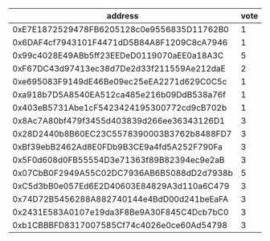 address|vote|timestamp|signature
---|---|---|---
0xE7E1872529478FB6205128c0e9556835D11762B0|1|1609851404|0x3498d37d7f744807ecc7fc29ac381f3340446a78f6676ba20d70bc5356e6f2f122e9f76f1c7d2447087d65122fd5de76945b41e276b8ecc49e38786cdddcc9971c
0x6DAF4cf7943101F4471dD5B84A8F1209C8cA7946|1|1609851432|0x6305788b84cc751abe464ce29ea3ebd35c678a7fe5f22073fde689d3ff67c3da5707cd6927ca26aa584c02b18cabebf14cff0848f63d0daf6b8ebb4c9283f2b21b
0x99c4028E49ABb5ff23EEDeD0119070aEE0a18A3C|5|1609854374|0xbbc6b73914b61e56db4024386e7304712bf170a6b623c7df3a811f71a01f82324566d22189b02688b5c28e5b4cb06191524bec038d7b8d9b79974a7f036efca91b
0xF67DC43d97413ec38d7De2d33f211559Ae212daE|2|1609861067|0xa75b496891b251327c7c1824b0f8afa7fe68a6aad93257f64c869727944eede52f2a0c10e17e2e3f1d96557d7d3d7a531a3c4f6a4043b2928de5d3fa3c40ea681c
0xe695083F9149dE46Be09ec25eEA2271d629C0C5c|1|1609861626|0x5a3019ba3c979db3bc721a528c1f355e98958601f2925157811499c7777ecb8224c05c9d6621c0cf989f4e0b92bf9ce6145ea47c12fa966e9b5def9bd8f3cf551b
0xa918b7D5A8540EA512ca485e216b09DdB538a76f|1|1609871479|0x1ae7747b4e8271876c41493fe223e0ee9969b1b817b04a206ab3e4d6f83a16312a459143f359c4fa1364c0f2f917ef6ef6bf7e91fd6132c79c5307da93ed52ae1c
0x403eB5731Abe1cF5423424195300772cd9cB702b|1|1609872019|0xe786df7563d8fac658371bb4df956c6c01c8c8263e6bc67f6ddaedbaa6212718404af3210e3e5ed956566aac6a2fb658029c30f3c4f21553d30177af4d844cfe1b
0x8Ac7A80bf479f3455d403839d266ee36343126D1|3|1609872428|0xc60c996148606cbd120ebbc67a04a6bdfcd9b9fb4ae642487cdb1383befbda987fc6356f5ea88e99aa9e879c567361bcd4f885e878d0409b02f83e0ed48da3ac1c
0x28D2440b8B60EC23C5578390003B3762b8488FD7|3|1609872604|0x180f5f79e97ba3e6dc7f52bbccb3ac284f72357b0285b6d62605e9929a12df935991a2ef5ed032548a1887c2c474a3af5935cc24956f295e53c9bf9c2e1ac6811b
0xBf39ebB2462Ad8E0FDb9B3CE9a4fd5A252F790Fa|3|1609877183|0xd072e4232528bcd05c2ff88240cfa513b593791dbb90f2dd266e445791025be40adf2e942ea99d482515610797f02ec0ed803fd0fdb4ca11478897c1224ac3091b
0x5F0d608d0FB55554D3e71363f89B82394ec9e2aB|3|1609878230|0x454caca0c05063366a1ed7c35f88ff14c9236ced0b802b72fe02b3366815e7e00e332e564bb9453061daee1829fc34b370593b927dfb228bc78eba893288d4d11b
0x07CbB0F2949A55C02DC7936AB6B5088dD2d7938b|5|1609896983|0x71f47a37ba1eb41bf321d8be8bcbd0770050930beb4dfdddd790c24f10fb729661ca820e289a77f3d3e6eeee862a4670e4a841aa3433d25fd8f75731e64a8d441c
0xC5d3bB0e057Ed6E2D40603E84829A3d110a6C479|3|1609903409|0x679832de44c967912cffde5f8535a0555bc0df13db4b1a6793b6c79213098a253d067a01c12b5471b7dcda98a6b8751c4208944934221ee74f8eb15fb8d33c241b
0x74D72B5456288A882740144e4BdD00d241beEaFA|3|1609928423|0x47f12b60b54708e0271ff1d5ba1fc6f08b23ddb40f3ba534f7cfeb26b806f47f75150dd0429f5f07ab69dfd2708bc84a8e139c94491ef681996a8c49ddfde7a01b
0x2431E583A0107e19da3F8Be9A30F845C4Dcb7bC0|3|1609936508|0x05d5551273ef043cb26eee307b2c4283075039752b4f17abfb215445191324a91cd303aa970c17e290e4895a076c872316dc23b263fd4a47dfa73471a360568d1b
0xb1CBBBFD8317007585Cf74c4026e0ce60Ad54798|3|1609936518|0xbad6d11f79d5b4309a9c318cd015ced978eb92531e33a1c030ea451532f1394713f9e278b005e6b2e1f69aba82d1ab4e3e159402b578f05a8442ade8d18109421c